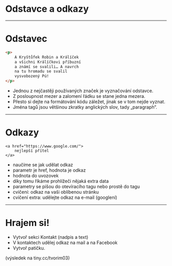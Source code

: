 <!-- .slide: data-state="c-slide-inter" -->

# Odstavce a odkazy

---

# Odstavec

```html
<p>
	A Kryštůfek Robin a Králíček
	a všichni Králíčkovi příbuzní
	a známí se svalili… A navrch
	na tu hromadu se svalil
	vysvobozený Pú!
</p>
```
<!-- .element: class="c-text-md stretch" -->

>>>
* Jednou z nejčastěji používaných značek je vyznačování odstavce.
* Z posloupnost mezer a zalomení řádku se stane jedna mezera.
* Přesto si dejte na formátování kódu záležet, jinak se v tom nejde vyznat.
* Jména tagů jsou většinou zkratky anglických slov, tady „paragraph“.

---

# Odkazy

<pre class="c-text-md" contenteditable><code class="lang-html" data-noescape><span class="fragment" data-fragment-index="10">&lt;a<span class="fragment"> href="<span class="fragment">https://www.google.com/</span>"</span>&gt;
	<span class="fragment" data-fragment-index="20">nejlepší přítel</span>
&lt;/a&gt;</span>
</code></pre>


>>>
* naučíme se jak udělat odkaz
* parametr je href, hodnota je odkaz
* hodnota do uvozovek
* díky tomu říkáme prohlížeči nějaká extra data
* parametry se píšou do otevíracího tagu nebo prostě do tagu
* cvičení: odkaz na vaši oblíbenou stránku
* cvičení extra: udělejte odkaz na e-mail (googlení)

---

<!-- .slide: data-state="c-slide-task" -->

# Hrajem si!

* Vytvoř sekci Kontakt (nadpis a text)
* V kontaktech udělej odkaz na mail a na Facebook
* Vytvoř patičku.

(výsledek na tiny.cc/tvorim03) <!-- .element: class="c-text-xs c-text-right" -->
